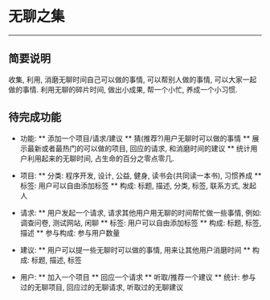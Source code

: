 # 无聊之集
------------

## 简要说明
  收集, 利用, 消磨无聊时间自己可以做的事情, 可以帮别人做的事情, 可以大家一起做的事情.
  利用无聊的碎片时间, 做出小成果, 帮一个小忙, 养成一个小习惯.

## 待完成功能

* 功能:
 ** 添加一个项目/请求/建议
 ** 猜(推荐?)用户无聊时可以做的事情
 ** 展示最新或者最热门的可以做的项目, 回应的请求, 和消磨时间的建议
 ** 统计用户利用起来的无聊时间, 占生命的百分之零点零几. 

* 项目:
 ** 分类: 程序开发, 设计, 公益, 健身, 读书会(共同读一本书), 习惯养成
 ** 标签: 用户可以自由添加标签
 ** 构成: 标题, 描述, 分类, 标签, 联系方式, 发起人

* 请求:
 ** 用户发起一个请求, 请求其他用户用无聊的时间帮忙做一些事情, 例如: 调查问卷, 测试网站, 闲聊
 ** 标签: 用户可以自由添加标签
 ** 构成: 标题, 标签, 描述
 ** 参与构成: 参与用户数量

* 建议:
 ** 用户可以提一些无聊时可以做的事情, 用来让其他用户消磨时间
 ** 构成: 标题, 描述, 标签

* 用户:
 ** 加入一个项目
 ** 回应一个请求
 ** 听取/推荐一个建议
 ** 统计: 参与过的无聊项目, 回应过的无聊请求, 听取过的无聊建议